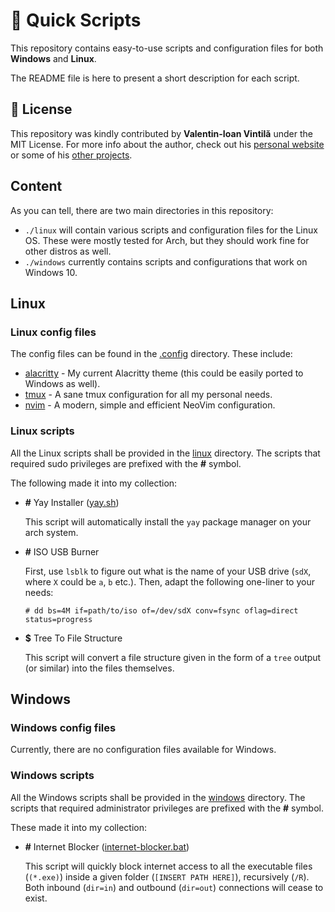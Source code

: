 # 📜 Quick Scripts

This repository contains easy-to-use scripts and configuration files for both **Windows** and **Linux**.

The README file is here to present a short description for each script.

## :memo: License

This repository was kindly contributed by **Valentin-Ioan Vintilă** under the MIT License. For more info about the author, check out his [personal website](https://v-vintila.com/) or some of his [other projects](https://github.com/w1bb).

## Content

As you can tell, there are two main directories in this repository:

- `./linux` will contain various scripts and configuration files for the Linux OS. These were mostly tested for Arch, but they should work fine for other distros as well.
- `./windows` currently contains scripts and configurations that work on Windows 10.

## Linux

### Linux config files

The config files can be found in the [.config](./linux/.config) directory. These include:

- [alacritty](./linux/.config/alacritty) - My current Alacritty theme (this could be easily ported to Windows as well).
- [tmux](./linux/.config/tmux) - A sane tmux configuration for all my personal needs.
- [nvim](./linux/.config/nvim) - A modern, simple and efficient NeoVim configuration.

### Linux scripts

All the Linux scripts shall be provided in the [linux](https://github.com/w1bb/quick-scripts/blob/master/linux) directory. The scripts that required sudo privileges are prefixed with the **#** symbol.

The following made it into my collection:

- **#** Yay Installer ([yay.sh](https://github.com/w1bb/quick-scripts/blob/master/linux/yay.sh))

  This script will automatically install the `yay` package manager on your arch system.

- **#** ISO USB Burner

  First, use `lsblk` to figure out what is the name of your USB drive (`sdX`, where `X` could be `a`, `b` etc.). Then, adapt the following one-liner to your needs:

  ```
  # dd bs=4M if=path/to/iso of=/dev/sdX conv=fsync oflag=direct status=progress
  ```

- **$** Tree To File Structure

  This script will convert a file structure given in the form of a `tree` output (or similar) into the files themselves.

## Windows

### Windows config files

Currently, there are no configuration files available for Windows.

### Windows scripts

All the Windows scripts shall be provided in the [windows](https://github.com/w1bb/quick-scripts/blob/master/windows) directory. The scripts that required administrator privileges are prefixed with the **#** symbol.

These made it into my collection:

- **#** Internet Blocker ([internet-blocker.bat](https://github.com/w1bb/quick-scripts/blob/master/windows/internet-blocker.bat))

  This script will quickly block internet access to all the executable files (`(*.exe)`) inside a given folder (`[INSERT PATH HERE]`), recursively (`/R`). Both inbound (`dir=in`) and outbound (`dir=out`) connections will cease to exist.

